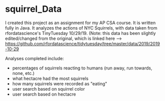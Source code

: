 # squirrel_Data
I created this project as an assignment for my AP CSA course. It is written fully in Java. 
It analyzes the actions of NYC Squirrels, with data taken from rfordatascience's TinyTuesday 10/29/19. 
(Note: this data has been slightly edited/changed from the original, which is linked here --> https://github.com/rfordatascience/tidytuesday/tree/master/data/2019/2019-10-29

Analyses completed include: 
- percentages of squirrels reacting to humans (run away, run towards, none, etc.)
- what hectacre had the most squirrels
- how many squirrels were recorded as "eating"
- user search based on squirrel color
- user search based on hectacre
